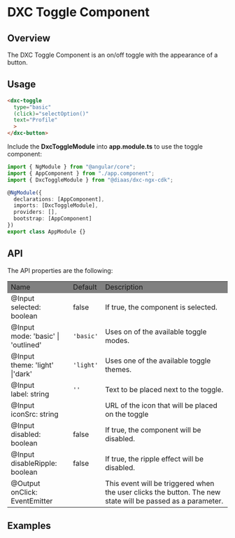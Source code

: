 # DXC Toggle Component

## Overview

The DXC Toggle Component is an on/off toggle with the appearance of a button.

## Usage

```html
<dxc-toggle
  type="basic"
  (click)="selectOption()"
  text="Profile"
  >
</dxc-button>
```

Include the **DxcToggleModule** into **app.module.ts** to use the toggle component:

```ts
import { NgModule } from "@angular/core";
import { AppComponent } from "./app.component";
import { DxcToggleModule } from "@diaas/dxc-ngx-cdk";

@NgModule({
  declarations: [AppComponent],
  imports: [DxcToggleModule],
  providers: [],
  bootstrap: [AppComponent]
})
export class AppModule {}
```

## API

The API properties are the following:

<table>
    <tr style="background-color: grey">
        <td>Name</td>
        <td>Default</td>
        <td>Description</td>
    </tr>
    <tr>
        <td>@Input<br>selected: boolean</td>
        <td>false</td>
        <td>If true, the component is selected.</td>
    </tr>
    <tr>
        <td>@Input<br>mode: 'basic' | 'outlined'</td>
        <td><code>'basic'</code></td>
        <td>Uses on of the available toggle modes.</td>
    </tr>
    <tr>
        <td>@Input<br>theme: 'light' |'dark'</td>
        <td><code>'light'</code></td>
        <td>Uses one of the available toggle themes.</td>
    </tr>
    <tr>
        <td>@Input<br>label: string</td>
        <td><code>''</code></td>
        <td>Text to be placed next to the toggle.</td>
    </tr>
    <tr>
        <td>@Input<br>iconSrc: string</td>
        <td></td>
        <td>URL of the icon that will be placed on the toggle</td>
    </tr>
    <tr>
        <td>@Input<br>disabled: boolean</td>
        <td>false</td>
        <td>If true, the component will be disabled.</td>
    </tr>
    <tr>
        <td>@Input<br>disableRipple: boolean</td>
        <td>false</td>
        <td>If true, the ripple effect will be disabled.</td>
    </tr>
      <tr>
        <td>@Output<br>onClick: EventEmitter</td>
        <td></td>
        <td>This event will be triggered when the user clicks the button. The new state will be passed as a parameter.</td>
    </tr>
</table>

## Examples

```html

```

